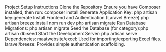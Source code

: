 Project Setup Instructions
Clone the Repository
Ensure you have Composer installed, then run: composer install
Generate Application Key: php artisan key:generate
Install Frontend and Authentication (Laravel Breeze)
    php artisan breeze:install
    npm run dev
    php artisan migrate
Run Database Migrations: php artisan migrate
Seed the Database (for category):php artisan db:seed
Start the Development Server: php artisan serve
Dependencies:
    maatwebsite/excel: Used for importing/exporting Excel files.
    laravel/breeze: Provides simple authentication scaffolding.
